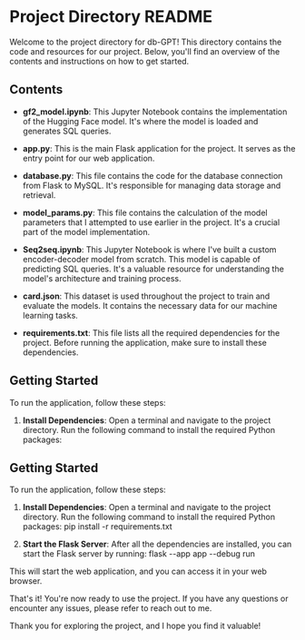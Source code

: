 # Project Directory README

Welcome to the project directory for db-GPT! This directory contains the code and resources for our project. Below, you'll find an overview of the contents and instructions on how to get started.

## Contents

- **gf2_model.ipynb**: This Jupyter Notebook contains the implementation of the Hugging Face model. It's where the model is loaded and generates SQL queries.

- **app.py**: This is the main Flask application for the project. It serves as the entry point for our web application.

- **database.py**: This file contains the code for the database connection from Flask to MySQL. It's responsible for managing data storage and retrieval.

- **model_params.py**: This file contains the calculation of the model parameters that I attempted to use earlier in the project. It's a crucial part of the model implementation.

- **Seq2seq.ipynb**: This Jupyter Notebook is where I've built a custom encoder-decoder model from scratch. This model is capable of predicting SQL queries. It's a valuable resource for understanding the model's architecture and training process.

- **card.json**: This dataset is used throughout the project to train and evaluate the models. It contains the necessary data for our machine learning tasks.

- **requirements.txt**: This file lists all the required dependencies for the project. Before running the application, make sure to install these dependencies.

## Getting Started

To run the application, follow these steps:

1. **Install Dependencies**: Open a terminal and navigate to the project directory. Run the following command to install the required Python packages:



## Getting Started

To run the application, follow these steps:

1. **Install Dependencies**: Open a terminal and navigate to the project directory. Run the following command to install the required Python packages: pip install -r requirements.txt


2. **Start the Flask Server**: After all the dependencies are installed, you can start the Flask server by running: flask --app app --debug run


This will start the web application, and you can access it in your web browser.

That's it! You're now ready to use the project. If you have any questions or encounter any issues, please refer to reach out to me.

Thank you for exploring the project, and I hope you find it valuable!
